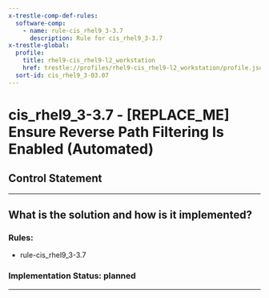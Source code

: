 ```yaml
---
x-trestle-comp-def-rules:
  software-comp:
    - name: rule-cis_rhel9_3-3.7
      description: Rule for cis_rhel9_3-3.7
x-trestle-global:
  profile:
    title: rhel9-cis_rhel9-l2_workstation
    href: trestle://profiles/rhel9-cis_rhel9-l2_workstation/profile.json
  sort-id: cis_rhel9_3-03.07
---
```


# cis_rhel9_3-3.7 - \[REPLACE_ME\] Ensure Reverse Path Filtering Is Enabled (Automated)

## Control Statement

______________________________________________________________________

## What is the solution and how is it implemented?

<!-- For implementation status enter one of: implemented, partial, planned, alternative, not-applicable -->

<!-- Note that the list of rules under ### Rules: is read-only and changes will not be captured after assembly to JSON -->

<!-- Add control implementation description here for control: cis_rhel9_3-3.7 -->

### Rules:

  - rule-cis_rhel9_3-3.7

### Implementation Status: planned

______________________________________________________________________
